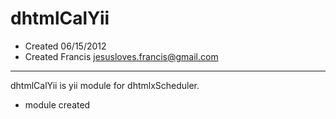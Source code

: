 dhtmlCalYii
===========
 * Created 06/15/2012
 * Created Francis <jesusloves.francis@gmail.com>
 
-----------
dhtmlCalYii is yii module for dhtmlxScheduler.
* module created


